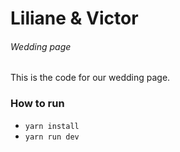 # Liliane & Victor
###### Wedding page

This is the code for our wedding page.

### How to run
* `yarn install`
* `yarn run dev`
